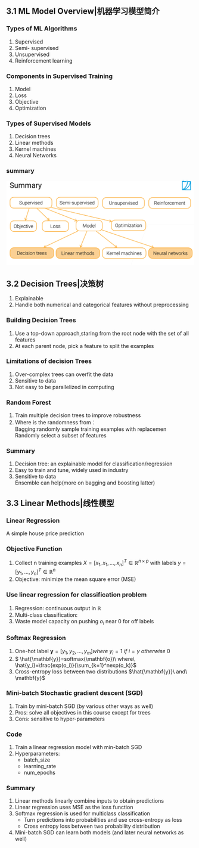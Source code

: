## 3.1 ML Model Overview|机器学习模型简介
### Types of ML Algorithms
1. Supervised
2. Semi- supervised
3. Unsupervised
4. Reinforcement learning 
### Components in Supervised Training
1. Model
2. Loss
3. Objective
4. Optimization
### Types of Supervised Models
1. Decision trees
2. Linear methods
3. Kernel machines
4. Neural Networks
### summary
![summary](resource/3-1.png)

## 3.2 Decision Trees|决策树
1. Explainable
2. Handle both numerical and categorical features without preprocessing
### Building Decision Trees
1. Use a top-down approach,staring from the root node with the set of all features
2. At each parent node, pick a feature to split the examples
### Limitations of decision Trees
1. Over-complex trees can overfit the data
2. Sensitive to data
3. Not easy to be parallelized in computing
### Random Forest
1. Train multiple decision trees to improve robustness
2. Where is the randomness from：  
    Bagging:randomly sample training examples with replacemen  
    Randomly select a subset of features
### Summary
1. Decision tree: an explainable model for classification/regression
2. Easy to train and tune, widely used in industry
3. Sensitive to data  
    Ensemble can help(more on bagging and boosting latter)

## 3.3 Linear Methods|线性模型
### Linear Regression
A simple house price prediction
### Objective Function
1. Collect n training examples $X = [x_1, x_1, ..., x_n]^T ∈ \mathbb{R}^{n×p}$ with labels $y = [y_1, ..., y_n]^T ∈ \mathbb{R}^n$
2. Objective: minimize the mean square error (MSE)
### Use linear regression for classification problem
1. Regression: continuous output in $\mathbb{R}$
2. Multi-class classification:
3. Waste model capacity on pushing $o_i$ near 0 for off labels
### Softmax Regression
1. One-hot label $\mathbf{y}=[y_1,y_2,...,y_m]where\ y_i =1\ if\ i=y\ otherwise\ 0$
2. $ \hat{\mathbf{y}}=softmax(\mathbf{o})\ where\ \hat{y_i}=\frac{exp(o_i)}{\sum_{k=1}^nexp(o_k)}$
3. Cross-entropy loss between two distributions $\hat{\mathbf{y}}\ and\ \mathbf{y}$
### Mini-batch Stochastic gradient descent (SGD)
1. Train by mini-batch SGD (by various other ways as well)
2. Pros: solve all objectives in this course except for trees
3. Cons: sensitive to hyper-parameters
### Code
1. Train a linear regression model with min-batch SGD
2. Hyperparameters:
    - batch_size
    - learning_rate
    - num_epochs
### Summary
1. Linear methods linearly combine inputs to obtain predictions
2. Linear regression uses MSE as the loss function
3. Softmax regression is used for multiclass classification
   - Turn predictions into probabilities and use cross-entropy as loss
   - Cross entropy loss between two probability distribution
4. Mini-batch SGD can learn both models (and later neural networks as well)